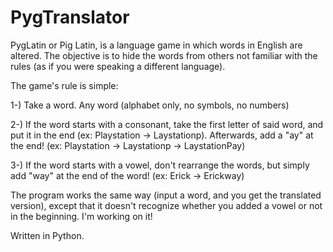 # PygTranslator

PygLatin or Pig Latin, is a language game in which words in English are altered. The objective is to hide the words from others not familiar with the rules (as if you were speaking a different language). 

The game's rule is simple:

1-) Take a word. Any word (alphabet only, no symbols, no numbers)

2-) If the word starts with a consonant, take the first letter of said word, and put it in the end (ex: Playstation -> Laystationp). Afterwards, add a "ay" at the end! (ex: Playstation -> Laystationp -> LaystationPay)

3-) If the word starts with a vowel, don't rearrange the words, but simply add "way" at the end of the word! (ex: Erick -> Erickway)


The program works the same way (input a word, and you get the translated version), except that it doesn't recognize whether you added a vowel or not in the beginning. I'm working on it!


Written in Python.
